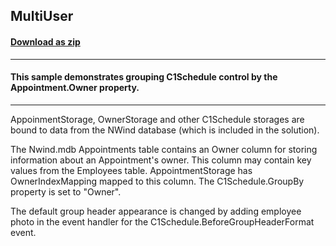 ## MultiUser
#### [Download as zip](https://grapecity.github.io/DownGit/#/home?url=https://github.com/GrapeCity/ComponentOne-WinForms-Samples/tree/master/NetFramework\Schedule\CS\MultiUser)
____
#### This sample demonstrates grouping C1Schedule control by the Appointment.Owner property.
____
AppoinmentStorage, OwnerStorage and other C1Schedule storages are bound to data from the NWind database (which is included in the solution). 

The Nwind.mdb Appointments table contains an Owner column for storing information about an Appointment's owner. This column may contain key values from the Employees table. AppointmentStorage has OwnerIndexMapping mapped to this column. The C1Schedule.GroupBy property is set to "Owner". 

The default group header appearance is changed by adding employee photo in the event handler for the C1Schedule.BeforeGroupHeaderFormat event. 